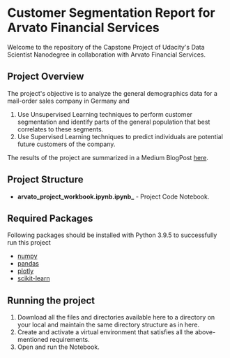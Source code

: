 # Customer Segmentation Report for Arvato Financial Services
Welcome to the repository of the Capstone Project of Udacity's Data Scientist Nanodegree in collaboration with Arvato Financial Services.

## Project Overview
The project's objective is to analyze the general demographics data for a mail-order sales company in Germany and 
1. Use Unsupervised Learning techniques to perform customer segmentation and identify parts of the general population that best correlates to these segments.
2. Use Supervised Learning techniques to predict individuals are potential future customers of the company.

The results of the project are summarized in a Medium BlogPost [here](https://medium.com/@vaiibhavgupta/customer-segmentation-report-for-arvato-financial-services-a-udacity-nanodegree-project-8972c01dd748).

## Project Structure
- **arvato_project_workbook.ipynb.ipynb_** - Project Code Notebook.

## Required Packages
Following packages should be installed with Python 3.9.5 to successfully run this project
- [numpy](https://pypi.org/project/numpy/)
- [pandas](https://pypi.org/project/pandas/)
- [plotly](https://pypi.org/project/plotly/)
- [scikit-learn](https://pypi.org/project/scikit-learn/)

## Running the project
1. Download all the files and directories available here to a directory on your local and maintain the same directory structure as in here.
2. Create and activate a virtual environment that satisfies all the above-mentioned requirements.
3. Open and run the Notebook.
